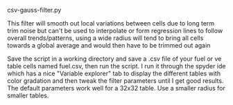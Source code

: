 csv-gauss-filter.py

This filter will smooth out local variations between cells due to long term
trim noise but can't be used to interpolate or form regression lines to 
follow overall trends/patterns, using a wide radius will tend to bring all
cells towards a global average and would then have to be trimmed out again

Save the script in a working directory and save a .csv file of your fuel or
ve table cells named fuel.csv, then run the script.  I run it through the
spyder ide which has a nice "Variable explorer" tab to display the different
tables with color gradation and then tweak the filter parameters until I get
good results.  The default parameters work well for a 32x32 table.  Use a
smaller radius for smaller tables.
